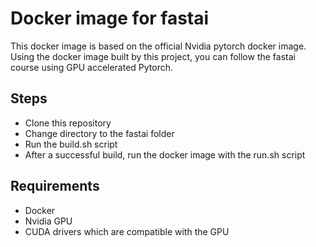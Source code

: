 # Docker image for fastai

This docker image is based on the official Nvidia pytorch docker image. Using the docker image built by this project, you can follow the fastai course using GPU accelerated Pytorch.

## Steps
- Clone this repository
- Change directory to the fastai folder
- Run the build.sh script
- After a successful build, run the docker image with the run.sh script

## Requirements
- Docker
- Nvidia GPU
- CUDA drivers which are compatible with the GPU
